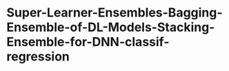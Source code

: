 # Super-Learner-Ensembles-Bagging-Ensemble-of-DL-Models-Stacking-Ensemble-for-DNN-classif-regression